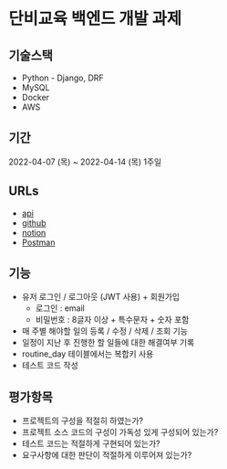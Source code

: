 # 단비교육 백엔드 개발 과제

## 기술스택
* Python - Django, DRF
* MySQL
* Docker
* AWS

## 기간
2022-04-07 (목) ~ 2022-04-14 (목) 1주일

## URLs
* [api]()
* [github](https://github.com/MinyShrimp/DanbiRoutine)
* [notion](https://incongruous-mammal-d63.notion.site/219a8e9343cb4933b8e8e8cc5d6f51ad?v=b34abb4ff6f2455b9fba63d218b67cc9)
* [Postman](https://danbiroutine.postman.co/workspace/)

## 기능
* 유저 로그인 / 로그아웃 (JWT 사용) + 회원가입
    * 로그인 : email
    * 비밀번호 : 8글자 이상 + 특수문자 + 숫자 포함
* 매 주별 해야할 일의 등록 / 수정 / 삭제 / 조회 기능
* 일정이 지난 후 진행한 할 일들에 대한 해결여부 기록
* routine_day 테이블에서는 복합키 사용
* 테스트 코드 작성

## 평가항목
* 프로젝트의 구성을 적절히 하였는가?
* 프로젝트 소스 코드의 구성이 가독성 있게 구성되어 있는가?
* 테스트 코드는 적절하게 구현되어 있는가?
* 요구사항에 대한 판단이 적절하게 이루어져 있는가?